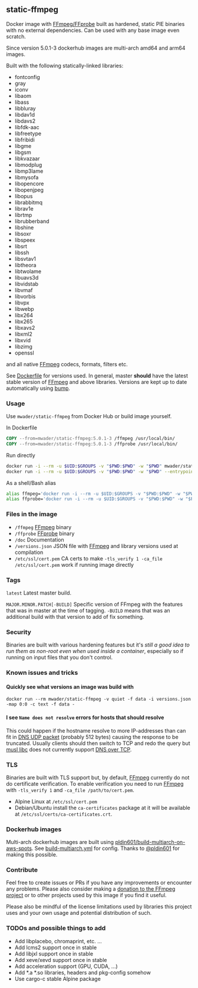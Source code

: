 ## static-ffmpeg

Docker image with [FFmpeg/FFprobe](https://ffmpeg.org) built as hardened, static PIE binaries
with no external dependencies. Can be used with any base image even scratch.

Since version 5.0.1-3 dockerhub images are multi-arch amd64 and arm64 images.

Built with the following statically-linked libraries:

- fontconfig
- gray
- iconv
- libaom
- libass
- libbluray
- libdav1d
- libdavs2
- libfdk-aac
- libfreetype
- libfribidi
- libgme
- libgsm
- libkvazaar
- libmodplug
- libmp3lame
- libmysofa
- libopencore
- libopenjpeg
- libopus
- librabbitmq
- librav1e
- librtmp
- librubberband
- libshine
- libsoxr
- libspeex
- libsrt
- libssh
- libsvtav1
- libtheora
- libtwolame
- libuavs3d
- libvidstab
- libvmaf
- libvorbis
- libvpx
- libwebp
- libx264
- libx265
- libxavs2
- libxml2
- libxvid
- libzimg
- openssl

and all native [FFmpeg](https://ffmpeg.org) codecs, formats, filters etc.

See [Dockerfile](Dockerfile) for versions used. In general, master **should** have the
latest stable version of [FFmpeg](https://ffmpeg.org) and above libraries.
Versions are kept up to date automatically using [bump](https://github.com/wader/bump).

### Usage

Use `mwader/static-ffmpeg` from Docker Hub or build image yourself.

In Dockerfile
```Dockerfile
COPY --from=mwader/static-ffmpeg:5.0.1-3 /ffmpeg /usr/local/bin/
COPY --from=mwader/static-ffmpeg:5.0.1-3 /ffprobe /usr/local/bin/
```

Run directly
```sh
docker run -i --rm -u $UID:$GROUPS -v "$PWD:$PWD" -w "$PWD" mwader/static-ffmpeg:5.0.1-3 -i file.wav file.mp3
docker run -i --rm -u $UID:$GROUPS -v "$PWD:$PWD" -w "$PWD" --entrypoint=/ffprobe mwader/static-ffmpeg:5.0.1-3 -i file.wav
```

As a shell/Bash alias
```sh
alias ffmpeg='docker run -i --rm -u $UID:$GROUPS -v "$PWD:$PWD" -w "$PWD" mwader/static-ffmpeg:5.0.1-3'
alias ffprobe='docker run -i --rm -u $UID:$GROUPS -v "$PWD:$PWD" -w "$PWD" --entrypoint=/ffprobe mwader/static-ffmpeg:5.0.1-3'
```

### Files in the image

- `/ffmpeg` [FFmpeg](https://ffmpeg.org) binary
- `/ffprobe` [FFprobe](https://ffmpeg.org/ffprobe.html) binary
- `/doc` Documentation
- `/versions.json` JSON file with [FFmpeg](https://ffmpeg.org) and library versions used at compilation
- `/etc/ssl/cert.pem` CA certs to make `-tls_verify 1 -ca_file /etc/ssl/cert.pem` work if running image directly

### Tags

`latest` Latest master build.

`MAJOR.MINOR.PATCH[-BUILD]` Specific version of FFmpeg with the features that was in master at the time of tagging.
`-BUILD` means that was an additional build with that version to add of fix something.

### Security

Binaries are built with various hardening features but it's *still a good idea to run them
as non-root even when used inside a container*, especially so if running on input files that
you don't control.

### Known issues and tricks

#### Quickly see what versions an image was build with

```
docker run --rm mwader/static-ffmpeg -v quiet -f data -i versions.json -map 0:0 -c text -f data -
```

#### I see `Name does not resolve` errors for hosts that should resolve

This could happen if the hostname resolve to more IP-addresses than can fit in [DNS UDP packet](https://www.rfc-editor.org/rfc/rfc791)
(probably 512 bytes) causing the response to be truncated. Usually clients should then switch
to TCP and redo the query but [musl libc](https://www.musl-libc.org) does not currently support [DNS over TCP](https://wiki.musl-libc.org/functional-differences-from-glibc.html#Name-Resolver/DNS).

### TLS

Binaries are built with TLS support but, by default, [FFmpeg](https://ffmpeg.org) currently do
not do certificate verification. To enable verification you need to run
[FFmpeg](https://ffmpeg.org) with `-tls_verify 1` and `-ca_file /path/to/cert.pem`.

- Alpine Linux at `/etc/ssl/cert.pem`
- Debian/Ubuntu install the `ca-certificates` package at it will be available at `/etc/ssl/certs/ca-certificates.crt`.

### Dockerhub images

Multi-arch dockerhub images are built using [pldin601/build-multiarch-on-aws-spots](https://github.com/pldin601/build-multiarch-on-aws-spots). See [build-multiarch.yml](.github/workflows/build-multiarch.yml) for config. Thanks to [@pldin601](https://github.com/pldin601) for making this possible.

### Contribute

Feel free to create issues or PRs if you have any improvements or encounter any problems.
Please also consider making a [donation to the FFmpeg project](https://ffmpeg.org/donations.html)
or to other projects used by this image if you find it useful.

Please also be mindful of the license limitations used by libraries this project uses and your own
usage and potential distribution of such.

### TODOs and possible things to add

- Add libplacebo, chromaprint, etc. ...
- Add lcms2 support once in stable
- Add libjxl support once in stable
- Add xeve/xevd support once in stable
- Add acceleration support (GPU, CUDA, ...)
- Add *.a *.so libraries, headers and pkg-config somehow
- Use cargo-c stable Alpine package
